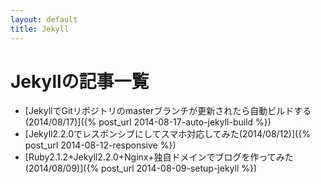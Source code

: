 ```yaml
---
layout: default
title: Jekyll
---
```

# Jekyllの記事一覧

- [JekyllでGitリポジトリのmasterブランチが更新されたら自動ビルドする(2014/08/17)]({% post_url 2014-08-17-auto-jekyll-build %})
- [Jekyll2.2.0でレスポンシブにしてスマホ対応してみた(2014/08/12)]({% post_url 2014-08-12-responsive %})
- [Ruby2.1.2+Jekyll2.2.0+Nginx+独自ドメインでブログを作ってみた(2014/08/09)]({% post_url 2014-08-09-setup-jekyll %})
